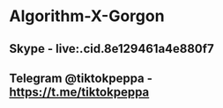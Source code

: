 # Algorithm-X-Gorgon

 
## Skype - live:.cid.8e129461a4e880f7
## Telegram @tiktokpeppa - https://t.me/tiktokpeppa
